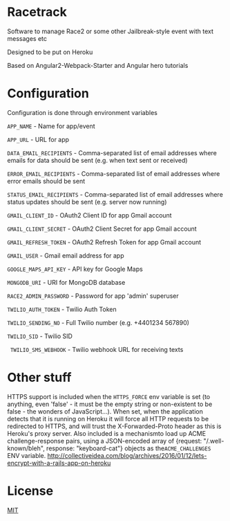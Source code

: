# Racetrack

Software to manage Race2 or some other Jailbreak-style event with text messages etc

Designed to be put on Heroku

Based on Angular2-Webpack-Starter and Angular hero tutorials

# Configuration

Configuration is done through environment variables

` APP_NAME ` - Name for app/event

` APP_URL ` - URL for app

` DATA_EMAIL_RECIPIENTS ` - Comma-separated list of email addresses where emails for data should be sent (e.g. when text sent or received)

` ERROR_EMAIL_RECIPIENTS ` - Comma-separated list of email addresses where error emails should be sent

` STATUS_EMAIL_RECIPIENTS ` - Comma-separated list of email addresses where status updates should be sent (e.g. server now running)

` GMAIL_CLIENT_ID ` - OAuth2 Client ID for app Gmail account

` GMAIL_CLIENT_SECRET ` - OAuth2 Client Secret for app Gmail account

` GMAIL_REFRESH_TOKEN ` - OAuth2 Refresh Token for app Gmail account

` GMAIL_USER ` - Gmail email address for app

` GOOGLE_MAPS_API_KEY ` - API key for Google Maps

` MONGODB_URI ` - URI for MongoDB database

` RACE2_ADMIN_PASSWORD ` - Password for app 'admin' superuser

` TWILIO_AUTH_TOKEN ` - Twilio Auth Token

` TWILIO_SENDING_NO ` - Full Twilio number (e.g. +4401234 567890)

` TWILIO_SID ` - Twilio SID

` TWILIO_SMS_WEBHOOK` - Twilio webhook URL for receiving texts

# Other stuff

HTTPS support is included when the ` HTTPS_FORCE ` env variable is set (to anything, even 'false' - it must be the empty string or non-existent to be false - the wonders of JavaScript...).
When set, when the application detects that it is running on Heroku it will force all HTTP requests to be redirected to HTTPS,
and will trust the X-Forwarded-Proto header as this is Heroku's proxy server.
Also included is a mechanismto load up ACME challenge-response pairs, using a JSON-encoded array of {request: "/.well-known/bleh", response: "keyboard-cat"} objects as the` ACME_CHALLENGES ` ENV variable.
http://collectiveidea.com/blog/archives/2016/01/12/lets-encrypt-with-a-rails-app-on-heroku

# License
 [MIT](/LICENSE)
